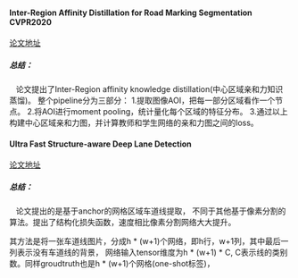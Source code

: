 #### Inter-Region Affinity Distillation for Road Marking Segmentation CVPR2020
[论文地址](https://arxiv.org/abs/2004.05304)

##### 总结：
&nbsp;&nbsp;    论文提出了Inter-Region affinity knowledge distillation(中心区域亲和力知识蒸馏)。
整个pipeline分为三部分：
1.提取图像AOI，把每一部分区域看作一个节点。
2.将AOI进行moment pooling，统计量化每个区域的特征分布。
3.通过以上构建中心区域亲和力图，并计算教师和学生网络的亲和力图之间的loss。



#### Ultra Fast Structure-aware Deep Lane Detection 
[论文地址](https://arxiv.org/abs/2004.11757)

##### 总结：
&nbsp;&nbsp; 论文提出的是基于anchor的网格区域车道线提取，
不同于其他基于像素分割的算法。提出了结构化损失函数，速度相比像素分割网络大大提升。

其方法是将一张车道线图片，分成h * (w+1)个网络，即h行，w+1列，其中最后一列表示没有车道线的背景，
网络输入tensor维度为h * (w+1) * C, C表示线的类别数。同样groudtruth也是h * (w+1)个网格(one-shot标签)，

